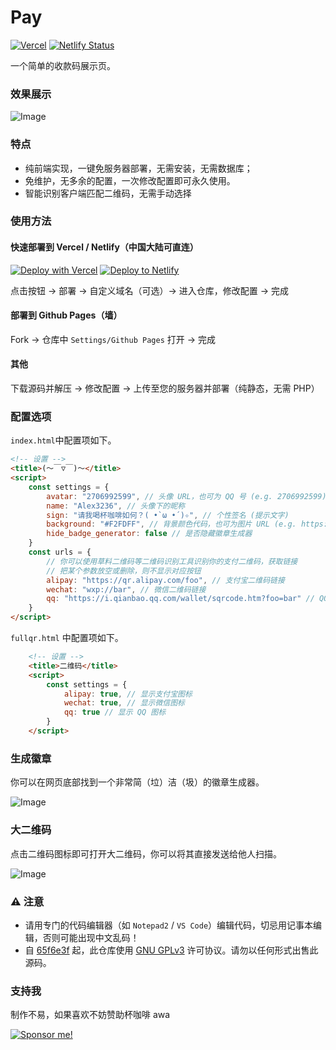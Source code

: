 # Pay

[![Vercel](https://vercelbadge.vercel.app/api/alex3236/pay)](https://vercel.com/alex3236/pay) [![Netlify Status](https://api.netlify.com/api/v1/badges/7badc2ac-2e40-4ed2-8df5-704a25fc921d/deploy-status)](https://app.netlify.com/sites/al-pay/deploys)

一个简单的收款码展示页。

### 效果展示

![Image](https://user-images.githubusercontent.com/45303195/158370230-a8befb69-c84a-4157-bc3a-d20eaa4a8744.png)

### 特点

- 纯前端实现，一键免服务器部署，无需安装，无需数据库；
- 免维护，无多余的配置，一次修改配置即可永久使用。
- 智能识别客户端匹配二维码，无需手动选择

### 使用方法

#### 快速部署到 Vercel / Netlify（中国大陆可直连）

[![Deploy with Vercel](https://vercel.com/button)](https://vercel.com/new/clone?repository-url=https%3A%2F%2Fgithub.com%2Falex3236%2Fpay&demo-title=Pay&demo-description=A%20demo%20site%20by%20Alex3236.&demo-url=https://al-pay.vercel.app/&demo-image=https://user-images.githubusercontent.com/45303195/158306208-a682e9c1-1f9c-4614-950e-6078b5f4eca0.png) [![Deploy to Netlify](https://www.netlify.com/img/deploy/button.svg)](https://app.netlify.com/start/deploy?repository=https://github.com/alex3236/pay)

点击按钮 -> 部署 -> 自定义域名（可选）-> 进入仓库，修改配置 -> 完成

#### 部署到 Github Pages（墙）

Fork -> 仓库中 `Settings/Github Pages` 打开 -> 完成

#### 其他

下载源码并解压 -> 修改配置 -> 上传至您的服务器并部署（纯静态，无需 PHP）

### 配置选项

`index.html`中配置项如下。

```html
<!-- 设置 -->
<title>(～￣▽￣)～</title>
<script>
    const settings = {
        avatar: "2706992599", // 头像 URL，也可为 QQ 号 (e.g. 2706992599) 或 Github 用户名 (e.g. @alex3236)
        name: "Alex3236", // 头像下的昵称
        sign: "请我喝杯咖啡如何？( •̀ ω •́ )✧", // 个性签名 (提示文字)
        background: "#F2FDFF", // 背景颜色代码，也可为图片 URL (e.g. https://www.dmoe.cc/random.php)
        hide_badge_generator: false // 是否隐藏徽章生成器
    }
    const urls = {
        // 你可以使用草料二维码等二维码识别工具识别你的支付二维码，获取链接
        // 把某个参数放空或删除，则不显示对应按钮
        alipay: "https://qr.alipay.com/foo", // 支付宝二维码链接
        wechat: "wxp://bar", // 微信二维码链接
        qq: "https://i.qianbao.qq.com/wallet/sqrcode.htm?foo=bar" // QQ 二维码链接
    }
</script>
```

`fullqr.html` 中配置项如下。

```html
    <!-- 设置 -->
    <title>二维码</title>
    <script>
        const settings = {
            alipay: true, // 显示支付宝图标
            wechat: true, // 显示微信图标
            qq: true // 显示 QQ 图标
        }
    </script>
```

### 生成徽章

你可以在网页底部找到一个非常简（垃）洁（圾）的徽章生成器。

![Image](https://user-images.githubusercontent.com/45303195/158335111-533f73fb-264d-4eee-ac9a-5d37a3a8c3ff.png)

### 大二维码

点击二维码图标即可打开大二维码，你可以将其直接发送给他人扫描。

![Image](https://user-images.githubusercontent.com/45303195/158370586-0d65b0b5-d955-41dd-b3ca-6042e257def2.png)

### :warning: 注意
- 请用专门的代码编辑器（如 `Notepad2` / `VS Code`）编辑代码，切忌用记事本编辑，否则可能出现中文乱码！
- 自 [65f6e3f](https://github.com/alex3236/pay/commit/65f6e3f74e26e766b611b2d36f42d6841ad5d806) 起，此仓库使用 [GNU GPLv3](https://www.gnu.org/licenses/gpl-3.0.html) 许可协议。请勿以任何形式出售此源码。

### 支持我

制作不易，如果喜欢不妨赞助杯咖啡 awa

[![Sponsor me!](https://img.shields.io/badge/Sponsor%20me!-blue?logo=alipay&logoColor=white&style=flat-square)](https://pay-alex3236.vercel.app/)
